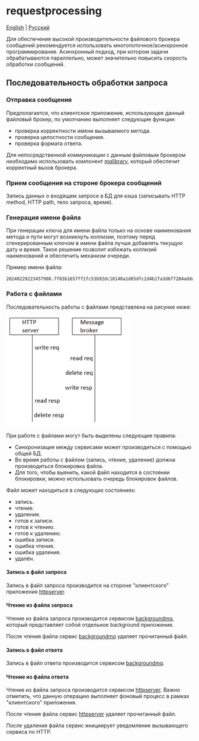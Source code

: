 # requestprocessing

[English](requestprocessing.md) | [Русский](requestprocessing.ru.md)

Для обеспечения высокой производительности файлового брокера сообщений рекомендуется использовать многопоточное/асинхронное программирование. Асинхронный подход, при котором задачи обрабатываются параллельно, может значительно повысить скорость обработки сообщений.

## Последовательность обработки запроса

### Отправка сообщения

Предполагается, что клиентское приложение, использующее данный файловый брокер, по умолчанию выполняет следующие функции:
- проверка корректности имени вызываемого метода.
- проверка целостности сообщения.
- проверка формата ответа.

Для непосредственной коммуникации с данным файловым брокером необходимо использовать компонент [mqlibrary](../mqlibrary/README.ru.md), который обеспечит корректный вызов брокера.

### Прием сообщения на стороне брокера сообщений

Запись данных о входящем запросе в БД для кэша (записывать HTTP method, HTTP path, тело запроса, время).

### Генерация имени файла

При генерации ключа для имени файла только на основе наименования метода и пути могут возникнуть коллизии, поэтому перед сгенерированным ключом в имени файла лучше добавлять текущую дату и время. 
Такое решение позволит избежать коллизий наименований и обеспечить механизм очереди.

Пример имени файла:
```
20240229223457988.7f83b1657ff1fc53b92dc18148a1d65dfc2d4b1fa3d677284addd200126d9069
```

### Работа с файлами

Последовательность работы с файлами представлена на рисунке ниже:

![filemessagebroker-request-processing](../docs/img/filemessagebroker-request-processing.png)

При работе с файлами могут быть выделены следующие правила:
- Синхронизация между сервисами может производиться с помощью общей БД.
- Во время работы с файлом (запись, чтение, удаление) должна производиться блокировка файла.
- Для того, чтобы выянить, какой файл находится в состоянии блокировки, можно использовать очередь блокировок файлов.

Файл может находиться в следующих состояниях:
- запись.
- чтение.
- удаление.
- готов к записи.
- готов к чтению.
- готов к удалению.
- ошибка записи.
- ошибка чтения.
- ошибка удаления.
- удалён.

#### Запись в файл запроса

Запись в файл запроса производится на стороне "клиентского" приложения [httpserver](../httpserver/README.ru.md).

#### Чтение из файла запроса

Чтение из файла запроса производится сервисом [backgroundmq](../backgroundmq/README.ru.md), который представляет собой отдельное background приложение.

После чтения файла сервис [backgroundmq](../backgroundmq/README.ru.md) удаляет прочитанный файл.

#### Запись в файл ответа

Запись в файл ответа производится сервисом [backgroundmq](../backgroundmq/README.ru.md).

#### Чтение из файла ответа

Чтение из файла запроса производится сервисом [httpserver](../httpserver/README.ru.md). 
Важно отметить, что данную операцию выполняет фоновый процесс в рамках "клиентского" приложения.

После чтения файла сервис [httpserver](../httpserver/README.ru.md) удаляет прочитанный файл.

После удаления файла сервис инициирует уведомление вызывающего сервиса по HTTP.
